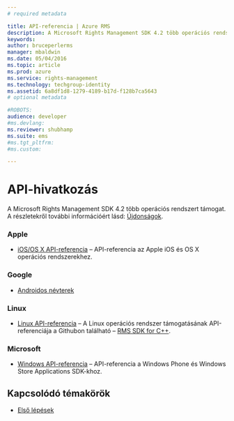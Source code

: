 ```yaml
---
# required metadata

title: API-referencia | Azure RMS
description: A Microsoft Rights Management SDK 4.2 több operációs rendszert támogat; Android, iOS, OS X, Linux, Windows Phone és Windows Store.
keywords:
author: bruceperlerms
manager: mbaldwin
ms.date: 05/04/2016
ms.topic: article
ms.prod: azure
ms.service: rights-management
ms.technology: techgroup-identity
ms.assetid: 6a8df1d8-1279-4189-b17d-f128b7ca5643
# optional metadata

#ROBOTS:
audience: developer
#ms.devlang:
ms.reviewer: shubhamp
ms.suite: ems
#ms.tgt_pltfrm:
#ms.custom:

---
```


# API-hivatkozás

A Microsoft Rights Management SDK 4.2 több operációs rendszert támogat. A részletekről további információért lásd: [Újdonságok](release-notes.md).

### Apple
- [iOS/OS X API-referencia](/rights-management/sdk/4.2/api/iOS/iOS) – API-referencia az Apple iOS és OS X operációs rendszerekhez.

### Google
- [Androidos névterek](android-namespaces.md)

### Linux
- [Linux API-referencia](linux-c-api-reference.md) – A Linux operációs rendszer támogatásának API-referenciája a Githubon található – [RMS SDK for C++](http://azuread.github.io/rms-sdk-for-cpp/annotated.html).

### Microsoft
- [Windows API-referencia](/rights-management/sdk/4.2/api/winrt/Microsoft.RightsManagement) – API-referencia a Windows Phone és Windows Store Applications SDK-khoz.

## Kapcsolódó témakörök

* [Első lépések](get-started.md)
 

 


<!--HONumber=May16_HO2-->


